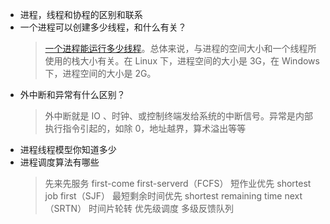 - 进程，线程和协程的区别和联系
- 一个进程可以创建多少线程，和什么有关？
  > [一个进程能运行多少线程](https://www.cnblogs.com/wozijisun/p/10370897.html)。总体来说，与进程的空间大小和一个线程所使用的栈大小有关。在 Linux 下，进程空间的大小是 3G，在 Windows 下，进程空间的大小是 2G。
- 外中断和异常有什么区别？
  > 外中断就是 IO 、时钟、或控制终端发给系统的中断信号。异常是内部执行指令引起的，如除 0，地址越界，算术溢出等等
- 进程线程模型你知道多少
- 进程调度算法有哪些
  > 先来先服务 first-come first-serverd（FCFS）
  > 短作业优先 shortest job first（SJF）
  > 最短剩余时间优先 shortest remaining time next（SRTN）
  > 时间片轮转
  > 优先级调度
  > 多级反馈队列
